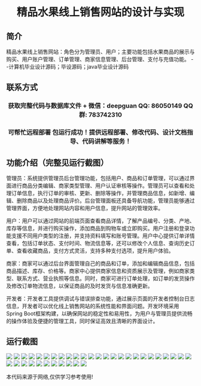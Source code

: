 <p><h1 align="center">精品水果线上销售网站的设计与实现</h1></p>

## 简介
精品水果线上销售网站：角色分为管理员、用户；主要功能包括水果商品的展示与购买、用户账户管理、订单管理、商家信息管理、后台管理、支付与充值功能。    --计算机毕业设计源码；毕设源码；java毕业设计源码


## 联系方式
<p><h3 align="center">获取完整代码与数据库文件 + 微信：deepguan QQ: 86050149 QQ群: 783742310</h3></p>
<p><h3 align="center">可帮忙远程部署 包运行成功！提供远程部署、修改代码、设计文档指导、代码讲解等服务！</h3></p>

## 功能介绍（完整见运行截图）
管理员：系统提供管理员后台管理功能，包括用户、商品和订单管理，可以通过界面进行商品分类编辑、商家类型管理、用户认证审核等操作。管理员可以查看和处理订单信息，执行订单的审核、更新、删除等操作，并管理商品信息，如新增、编辑、删除商品以及处理商品评价。后台管理面板还具备导航功能，管理员能够通过管理界面，方便地处理网站内容和用户信息，提升网站的管理效率。

用户：用户可以通过网站的前端页面查看商品详情，了解产品编号、分类、产地、库存等信息，并进行购买操作，添加商品到购物车或立即购买。用户注册和登录功能支援不同用户类型的注册，并支持资料填写和账号管理。用户中心提供订单详情查看，包括订单状态、支付时间、物流信息等，还可以修改个人信息、查询历史订单、查看收藏商品，支付方式灵活，支持多种支付选项，提升用户体验。

商家：商家可以通过后台界面管理自己的商品和订单，添加和编辑商品信息，包括商品描述、库存、价格等。商家中心提供商家信息和资质展示及管理，例如商家类型、联系方式、营业执照等信息。同时，商家可进行订单处理，如订单的发货操作及修改订单物流信息，以保证商品的及时发货与信息准确更新。

开发者：开发者工具提供调试与错误排查功能，通过展示页面的开发者控制台日志信息，开发者可以优化线上销售网站的系统性能和界面问题。开发环境采用Spring Boot框架构建，以确保网站的稳定性和易用性，为用户与管理员提供流畅的操作体验及便捷的管理工具，同时保证高效且清晰的界面设计。


## 运行截图
![](img/001.jpg)
![](img/002.jpg)
![](img/003.jpg)
![](img/004.jpg)
![](img/005.jpg)
![](img/006.jpg)
![](img/007.jpg)
![](img/008.jpg)
![](img/009.jpg)
![](img/010.jpg)
![](img/011.jpg)
![](img/012.jpg)
![](img/013.jpg)
![](img/014.jpg)
![](img/015.jpg)
![](img/016.jpg)
![](img/017.jpg)
![](img/018.jpg)
![](img/019.jpg)
![](img/020.jpg)
![](img/021.jpg)
![](img/022.jpg)
![](img/023.jpg)
![](img/024.jpg)
![](img/025.jpg)
![](img/026.jpg)
![](img/027.jpg)
![](img/028.jpg)
![](img/029.jpg)
![](img/030.jpg)
![](img/031.jpg)
![](img/032.jpg)
![](img/033.jpg)
![](img/034.jpg)
![](img/035.jpg)
![](img/036.jpg)

<p>本代码来源于网络,仅供学习参考使用!</p>
